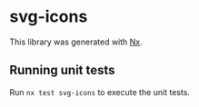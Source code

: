 # svg-icons

This library was generated with [Nx](https://nx.dev).

## Running unit tests

Run `nx test svg-icons` to execute the unit tests.
